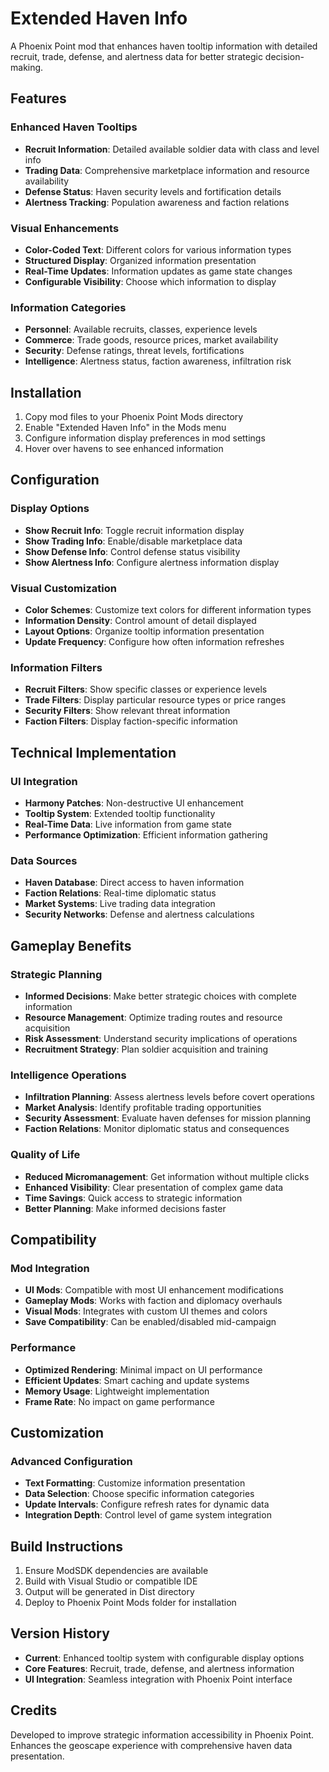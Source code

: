 # Extended Haven Info

A Phoenix Point mod that enhances haven tooltip information with detailed recruit, trade, defense, and alertness data for better strategic decision-making.

## Features

### Enhanced Haven Tooltips
- **Recruit Information**: Detailed available soldier data with class and level info
- **Trading Data**: Comprehensive marketplace information and resource availability  
- **Defense Status**: Haven security levels and fortification details
- **Alertness Tracking**: Population awareness and faction relations

### Visual Enhancements
- **Color-Coded Text**: Different colors for various information types
- **Structured Display**: Organized information presentation
- **Real-Time Updates**: Information updates as game state changes
- **Configurable Visibility**: Choose which information to display

### Information Categories
- **Personnel**: Available recruits, classes, experience levels
- **Commerce**: Trade goods, resource prices, market availability
- **Security**: Defense ratings, threat levels, fortifications
- **Intelligence**: Alertness status, faction awareness, infiltration risk

## Installation

1. Copy mod files to your Phoenix Point Mods directory
2. Enable "Extended Haven Info" in the Mods menu
3. Configure information display preferences in mod settings
4. Hover over havens to see enhanced information

## Configuration

### Display Options
- **Show Recruit Info**: Toggle recruit information display
- **Show Trading Info**: Enable/disable marketplace data
- **Show Defense Info**: Control defense status visibility
- **Show Alertness Info**: Configure alertness information display

### Visual Customization
- **Color Schemes**: Customize text colors for different information types
- **Information Density**: Control amount of detail displayed
- **Layout Options**: Organize tooltip information presentation
- **Update Frequency**: Configure how often information refreshes

### Information Filters
- **Recruit Filters**: Show specific classes or experience levels
- **Trade Filters**: Display particular resource types or price ranges
- **Security Filters**: Show relevant threat information
- **Faction Filters**: Display faction-specific information

## Technical Implementation

### UI Integration
- **Harmony Patches**: Non-destructive UI enhancement
- **Tooltip System**: Extended tooltip functionality
- **Real-Time Data**: Live information from game state
- **Performance Optimization**: Efficient information gathering

### Data Sources
- **Haven Database**: Direct access to haven information
- **Faction Relations**: Real-time diplomatic status
- **Market Systems**: Live trading data integration
- **Security Networks**: Defense and alertness calculations

## Gameplay Benefits

### Strategic Planning
- **Informed Decisions**: Make better strategic choices with complete information
- **Resource Management**: Optimize trading routes and resource acquisition
- **Risk Assessment**: Understand security implications of operations
- **Recruitment Strategy**: Plan soldier acquisition and training

### Intelligence Operations
- **Infiltration Planning**: Assess alertness levels before covert operations
- **Market Analysis**: Identify profitable trading opportunities
- **Security Assessment**: Evaluate haven defenses for mission planning
- **Faction Relations**: Monitor diplomatic status and consequences

### Quality of Life
- **Reduced Micromanagement**: Get information without multiple clicks
- **Enhanced Visibility**: Clear presentation of complex game data
- **Time Savings**: Quick access to strategic information
- **Better Planning**: Make informed decisions faster

## Compatibility

### Mod Integration
- **UI Mods**: Compatible with most UI enhancement modifications
- **Gameplay Mods**: Works with faction and diplomacy overhauls
- **Visual Mods**: Integrates with custom UI themes and colors
- **Save Compatibility**: Can be enabled/disabled mid-campaign

### Performance
- **Optimized Rendering**: Minimal impact on UI performance
- **Efficient Updates**: Smart caching and update systems
- **Memory Usage**: Lightweight implementation
- **Frame Rate**: No impact on game performance

## Customization

### Advanced Configuration
- **Text Formatting**: Customize information presentation
- **Data Selection**: Choose specific information categories
- **Update Intervals**: Configure refresh rates for dynamic data
- **Integration Depth**: Control level of game system integration

## Build Instructions

1. Ensure ModSDK dependencies are available
2. Build with Visual Studio or compatible IDE
3. Output will be generated in Dist directory
4. Deploy to Phoenix Point Mods folder for installation

## Version History

- **Current**: Enhanced tooltip system with configurable display options
- **Core Features**: Recruit, trade, defense, and alertness information
- **UI Integration**: Seamless integration with Phoenix Point interface

## Credits

Developed to improve strategic information accessibility in Phoenix Point. Enhances the geoscape experience with comprehensive haven data presentation.